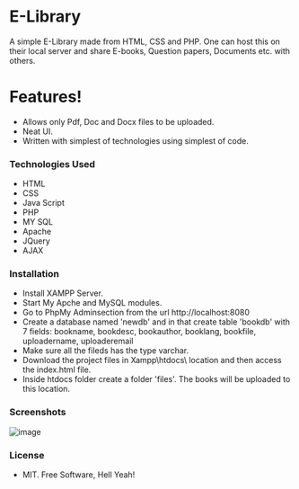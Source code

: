 # E-Library
A simple E-Library made from HTML, CSS and PHP. One can host this on their local server and share E-books, Question papers, Documents etc. with others.

# Features!

- Allows only Pdf, Doc and Docx files to be uploaded.
- Neat UI.
- Written with simplest of technologies using simplest of code.
  
### Technologies Used

- HTML
- CSS
- Java Script
- PHP
- MY SQL
- Apache
- JQuery
- AJAX

### Installation


- Install XAMPP Server.
- Start My Apche and MySQL modules. 
- Go to PhpMy Adminsection from the url http://localhost:8080
- Create a database named 'newdb' and in that create table 'bookdb' with 7 fields: bookname, bookdesc, bookauthor, booklang, bookfile,   uploadername, uploaderemail
- Make sure all the fileds has the type varchar.
- Download the project files in Xampp\htdocs\ location and then access the index.html file.
- Inside htdocs folder create a folder 'files'. The books will be uploaded to this location.

### Screenshots

![image](https://user-images.githubusercontent.com/60420648/144765687-bed04df0-6e2c-47c8-9c1c-9359f6681364.png)


### License

- MIT. Free Software, Hell Yeah!


